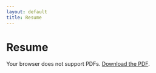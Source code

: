 ```yaml
---
layout: default
title: Resume
---
```


# Resume

<style>
  .pdf-container {
    width: 100%;
    max-width: 100%;
    margin: 0 auto;
  }

  .pdf-container object {
    width: 100%;
    height: auto;  /* Let the height be automatically adjusted */
    max-height: 80vh; /* Limit the height to 80% of the viewport height */
    max-width: 100%;
  }
</style>

<div class="pdf-container">
  <object data="{{ '/assets/images/resume.pdf' | relative_url }}" type="application/pdf" width="100%" height="auto">
    <p>Your browser does not support PDFs. <a href="{{ '/assets/images/resume.pdf' | relative_url }}">Download the PDF</a>.</p>
  </object>
</div>
